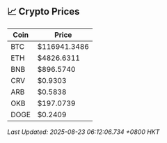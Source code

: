 ## 📈 Crypto Prices

| Coin | Price |
| ---- | ----- |
| BTC | $116941.3486 |
| ETH | $4826.6311 |
| BNB | $896.5740 |
| CRV | $0.9303 |
| ARB | $0.5838 |
| OKB | $197.0739 |
| DOGE | $0.2409 |

_Last Updated: 2025-08-23 06:12:06.734 +0800 HKT_